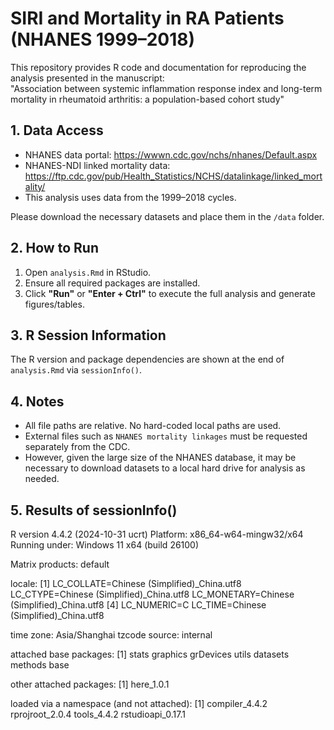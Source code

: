 # SIRI and Mortality in RA Patients (NHANES 1999–2018)

This repository provides R code and documentation for reproducing the analysis presented in the manuscript:  
"Association between systemic inflammation response index and long-term mortality in rheumatoid arthritis: a population-based cohort study"

## 1. Data Access

- NHANES data portal: https://wwwn.cdc.gov/nchs/nhanes/Default.aspx  
- NHANES-NDI linked mortality data: https://ftp.cdc.gov/pub/Health_Statistics/NCHS/datalinkage/linked_mortality/  
- This analysis uses data from the 1999–2018 cycles.

Please download the necessary datasets and place them in the `/data` folder.

## 2. How to Run

1. Open `analysis.Rmd` in RStudio.  
2. Ensure all required packages are installed.  
3. Click **"Run"** or **"Enter + Ctrl"** to execute the full analysis and generate figures/tables.

## 3. R Session Information

The R version and package dependencies are shown at the end of `analysis.Rmd` via `sessionInfo()`.

## 4. Notes

- All file paths are relative. No hard-coded local paths are used.  
- External files such as `NHANES mortality linkages` must be requested separately from the CDC.
- However, given the large size of the NHANES database, it may be necessary to download datasets to a local hard drive for analysis as needed.

## 5. Results of sessionInfo()
R version 4.4.2 (2024-10-31 ucrt)
Platform: x86_64-w64-mingw32/x64
Running under: Windows 11 x64 (build 26100)

Matrix products: default


locale:
[1] LC_COLLATE=Chinese (Simplified)_China.utf8  LC_CTYPE=Chinese (Simplified)_China.utf8    LC_MONETARY=Chinese (Simplified)_China.utf8
[4] LC_NUMERIC=C                                LC_TIME=Chinese (Simplified)_China.utf8    

time zone: Asia/Shanghai
tzcode source: internal

attached base packages:
[1] stats     graphics  grDevices utils     datasets  methods   base     

other attached packages:
[1] here_1.0.1

loaded via a namespace (and not attached):
[1] compiler_4.4.2    rprojroot_2.0.4   tools_4.4.2       rstudioapi_0.17.1
